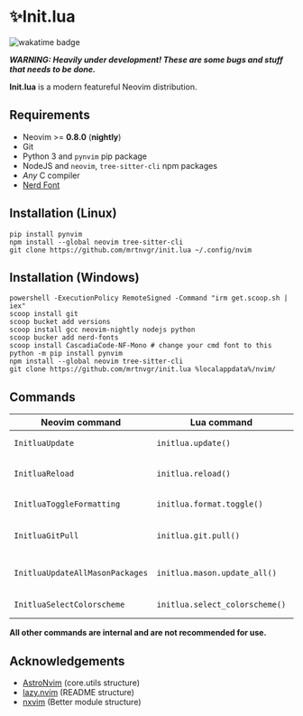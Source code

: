 # ✨Init.lua

![wakatime badge](https://wakatime.com/badge/user/5fea8bc3-faf2-4ced-9ae0-78ed7f87428f/project/893e579b-0331-4ddf-bbd4-24f1353d0832.svg)

_**WARNING: Heavily under development! These are some bugs and stuff that needs to be done.**_

**Init.lua** is a modern featureful Neovim distribution.

## Requirements

- Neovim >= **0.8.0** (**nightly**)
- Git
- Python 3 and `pynvim` pip package
- NodeJS and `neovim`, `tree-sitter-cli` npm packages
- _Any_ C compiler
- [Nerd Font](https://nerdfonts.com/)

## Installation (Linux)

```console
pip install pynvim
npm install --global neovim tree-sitter-cli
git clone https://github.com/mrtnvgr/init.lua ~/.config/nvim
```

## Installation (Windows)

```console
powershell -ExecutionPolicy RemoteSigned -Command "irm get.scoop.sh | iex"
scoop install git
scoop bucket add versions
scoop install gcc neovim-nightly nodejs python
scoop bucker add nerd-fonts
scoop install CascadiaCode-NF-Mono # change your cmd font to this
python -m pip install pynvim
npm install --global neovim tree-sitter-cli
git clone https://github.com/mrtnvgr/init.lua %localappdata%/nvim/
```

## Commands

| Neovim command                  | Lua command                    | Keymap        | Description                           |
| ------------------------------- | ------------------------------ | ------------- | ------------------------------------- |
| `InitluaUpdate`                 | `initlua.update()`             | `<leader>au`  | update everything                     |
| `InitluaReload`                 | `initlua.reload()`             | -             | reload `initlua.core.*` lua files     |
| `InitluaToggleFormatting`       | `initlua.format.toggle()`      | -             | toggle null-ls formatting             |
| `InitluaGitPull`                | `initlua.git.pull()`           | -             | pull updates from init.lua repository |
| `InitluaUpdateAllMasonPackages` | `initlua.mason.update_all()`   | -             | update all Mason packages             |
| `InitluaSelectColorscheme`      | `initlua.select_colorscheme()` | `<leader>asc` | pick a colorscheme                    |

**All other commands are internal and are not recommended for use.**

## Acknowledgements

- [AstroNvim](https://github.com/AstroNvim/AstroNvim) (core.utils structure)
- [lazy.nvim](https://github.com/folke/lazy.nvim) (README structure)
- [nxvim](https://github.com/tenxsoydev/nxvim) (Better module structure)
